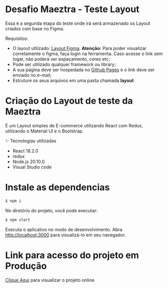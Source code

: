 
# Desafio Maeztra - Teste Layout

Essa é a segunda etapa do teste onde irá será armazenado os Layout criados com base no Figma.

Requisitos:
- O layout utilizado: [Layout Figma](https://www.figma.com/file/3RqPfS5PW9whbQNCTTaoqA/%5B2020-09%5D-MZ---Layout-Teste-de-vagas-para-time-de-Devs). **Atenção:** Para poder visualizar corretamente o figma, faça login na ferramenta. Caso acesse o link sem logar, não poderá ver espaçamento, cores etc;
- Pode ser utilizado qualquer framework ou library;
- A sua página deve ser hospedada no [Github Pages](https://pages.github.com/) e o link deve ser enviado no e-mail;
- Estruture os seus arquivos em uma pasta chamada **layout** 

# Criação do Layout de teste da Maeztra

É um Layout simples de E-commerce utilizando React com Redux, utilizando o Material UI e o Bootstrap.

✨ Tecnologias utilizadas

* React 18.2.0
* redux
* Node.js 20.10.0
* Visual Studio code

# Instale as dependencias
```bash
$ npm i
```

No diretório do projeto, você pode executar:

```bash
$ npm start
```

Executa o aplicativo no modo de desenvolvimento.
Abra [http://localhost:3000](http://localhost:3000) para visualizá-lo em seu navegador.


# Link para acesso do projeto em Produção

[Clique Aqui](https://kellysoares.github.io/desafio-maeztra-javascript/) para visualizar o projeto online
